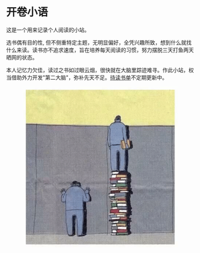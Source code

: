 # 开卷小语

这是一个用来记录个人阅读的小站。

选书偶有目的性, 但不侧重特定主题，无明显偏好，全凭兴趣所致，想到什么就找什么来读。读书亦不追求速度，旨在培养每天阅读的习惯，努力摆脱三天打鱼两天晒网的状态。

本人记忆力欠佳，读过之书如过眼云烟，很快就在大脑里踪迹难寻。作此小站，权当借助外力开发"第二大脑"，弥补先天不足。[待读书单](./待读书单.md)不定期更新中。

<p align="center">
    <img src="https://raw.githubusercontent.com/askming/picgo/master/Screen%20Shot%202021-07-03%20at%203.58.10%20PM.png" alt="Books give you a better perspective" style="zoom: 67%;" align = "center"/>
</p>
